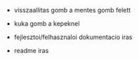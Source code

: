 - visszaallitas gomb a mentes gomb felett
- kuka gomb a kepeknel

- fejlesztoi/felhasznaloi dokumentacio iras
- readme iras
